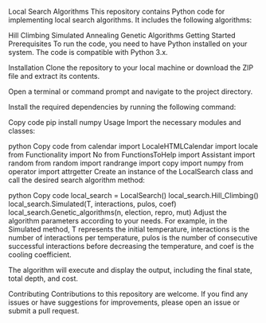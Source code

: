 Local Search Algorithms
This repository contains Python code for implementing local search algorithms. It includes the following algorithms:

Hill Climbing
Simulated Annealing
Genetic Algorithms
Getting Started
Prerequisites
To run the code, you need to have Python installed on your system. The code is compatible with Python 3.x.

Installation
Clone the repository to your local machine or download the ZIP file and extract its contents.

Open a terminal or command prompt and navigate to the project directory.

Install the required dependencies by running the following command:

Copy code
pip install numpy
Usage
Import the necessary modules and classes:

python
Copy code
from calendar import LocaleHTMLCalendar
import locale
from Functionality import No
from FunctionsToHelp import Assistant
import random
from random import randrange
import copy
import numpy
from operator import attrgetter
Create an instance of the LocalSearch class and call the desired search algorithm method:

python
Copy code
local_search = LocalSearch()
local_search.Hill_Climbing()
local_search.Simulated(T, interactions, pulos, coef)
local_search.Genetic_algorithms(n, election, repro, mut)
Adjust the algorithm parameters according to your needs. For example, in the Simulated method, T represents the initial temperature, interactions is the number of interactions per temperature, pulos is the number of consecutive successful interactions before decreasing the temperature, and coef is the cooling coefficient.

The algorithm will execute and display the output, including the final state, total depth, and cost.

Contributing
Contributions to this repository are welcome. If you find any issues or have suggestions for improvements, please open an issue or submit a pull request.
